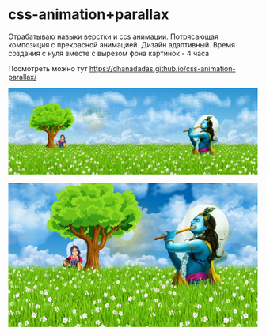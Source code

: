 # css-animation+parallax
Отрабатываю навыки верстки и ccs анимации. Потрясающая композиция с прекрасной анимацией. Дизайн адаптивный.
Время создания с нуля вместе с вырезом фона картинок - 4 часа

Посмотреть можно тут https://dhanadadas.github.io/css-animation-parallax/

![Кришна и Радха](screen2.jpg "Кришна и Радха")

![Кришна и Радха - Адаптив](screen.jpg "Кришна и Радха - Адаптив")
